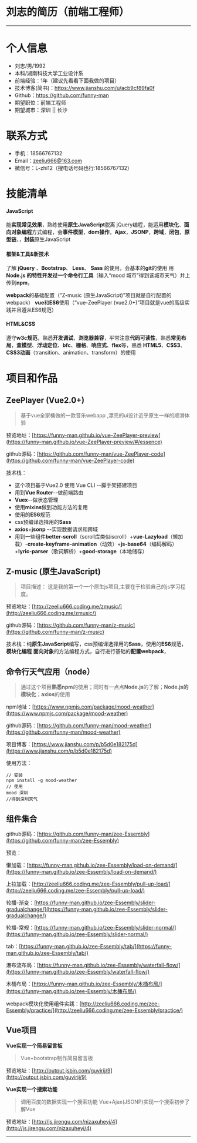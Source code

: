 # **刘志的简历（前端工程师）**
---   
# 个人信息

 - 刘志/男/1992
 - 本科/湖南科技大学工业设计系
 - 前端经验：1年（建议先看看下面我做的项目）
 - 技术博客(简书)：https://www.jianshu.com/u/acb9cf89fa0f
 - Github：https://github.com/funny-man
 - 期望职位：前端工程师
 - 期望城市：深圳 || 长沙


# 联系方式

- 手机：18566767132
- Email：zeeliu666@163.com
- 微信号：L-zhi12（搜电话号码也行:18566767132）

# 技能清单

#### **JavaScript**

能**实现常见效果**，熟练使用**原生JavaScript**脱离 jQuery编程，能运用**模块化**、**面向对象编程**方式编程，会**事件模型**，**dom操作**，**Ajax**，**JSONP**，**跨域**，**闭包**，**原型链**，，**封装**原生JavaScript

#### **框架&工具&新技术**
了解 **jQuery** 、**Bootstrap**、 **Less**、 **Sass**  的使用，会基本的**git**的使用
用**Node.js **的特性开发过一个**命令行工具**（输入“mood 城市”得到该城市天气）并上传到**npm**，

**webpack**的基础配置（“Z-music (原生JavaScript)”项目就是自行配置的webpack）
**vue**和**ES6**使用（“vue-ZeePlayer (vue2.0+)”项目就是vue的高级实践并且遵从ES6规范）

#### **HTML&CSS**
遵守**w3c规范**，熟悉**开发调试**，**浏览器兼容**，平常注意**代码可读性**，熟悉**常见布局**，**盒模型**、**浮动定位**、**bfc**、**栅格**、**响应式**、**flex**等，熟悉 **HTML5**、**CSS3**、**CSS3动画**（transition、animation、transform）的使用


# 项目和作品

## **ZeePlayer (Vue2.0+)**
>基于vue全家桶做的一款音乐webapp ,漂亮的ui设计近乎原生一样的顺滑体验

预览地址：[https://funny-man.github.io/vue-ZeePlayer-preview](https://funny-man.github.io/vue-ZeePlayer-preview/#/essence)

github源码：[https://github.com/funny-man/vue-ZeePlayer-code](https://github.com/funny-man/vue-ZeePlayer-code)

技术栈：
- 这个项目基于Vue2.0 使用 Vue CLI --脚手架搭建项目
- 用到**Vue Router**--做前端路由
- **Vuex**--做状态管理
- 使用**mixins**做到功能方法的复用
- 使用的**ES6**规范
- css预编译选择用的**Sass**
- **axios**+**jsonp** --实现数据请求和跨域
- 用到一些组件**better-scroll**（scroll库类似iscroll）+**vue-Lazyload**（懒加载）-**create-keyframe-animation**（动效）+**js-base64**（编码解码）+**lyric-parser**（歌词解析）+**good-storage**（本地储存）

## **Z-music (原生JavaScript)**
> 项目描述： 这是我的第一个一个原生js项目,主要在于检验自己的js学习程度。

预览地址：[http://zeeliu666.coding.me/zmusic/](http://zeeliu666.coding.me/zmusic/)

github源码：[https://github.com/funny-man/z-music](https://github.com/funny-man/z-music)

技术栈：纯**原生JavaScript**编写，css预编译选择用的**Sass**，使用的**ES6**规范，**模块化编程** **面向对象**的方法编程方式，自行进行基础的**配置webpack**，


## **命令行天气应用（node）**
> 通过这个项目**熟悉npm**的使用；同时有一点点**Node.js**的了解；**Node.js的模块化**；**axios**的使用

npm地址：[https://www.npmjs.com/package/mood-weather](https://www.npmjs.com/package/mood-weather)

github源码：[https://github.com/funny-man/mood-weather](https://github.com/funny-man/mood-weather)

项目博客：[https://www.jianshu.com/p/b5d0e182175d](https://www.jianshu.com/p/b5d0e182175d)

使用方法：

    // 安装
    npm install -g mood-weather
    // 使用
    mood 深圳
    //得到深圳天气
    
    
## **组件集合**

github源码：[https://github.com/funny-man/zee-Essembly](https://github.com/funny-man/zee-Essembly)


预览：

懒加载：[https://funny-man.github.io/zee-Essembly/load-on-demand/](https://funny-man.github.io/zee-Essembly/load-on-demand/)

上拉加载：[http://zeeliu666.coding.me/zee-Essembly/pull-up-load/](http://zeeliu666.coding.me/zee-Essembly/pull-up-load/)

轮播-渐变：[https://funny-man.github.io/zee-Essembly/slider-gradualchange/](https://funny-man.github.io/zee-Essembly/slider-gradualchange/)

轮播-常规：[https://funny-man.github.io/zee-Essembly/slider-normal/](https://funny-man.github.io/zee-Essembly/slider-normal/)

tab：[https://funny-man.github.io/zee-Essembly/tab/](https://funny-man.github.io/zee-Essembly/tab/)

瀑布流布局：[https://funny-man.github.io/zee-Essembly/waterfall-flow/](https://funny-man.github.io/zee-Essembly/waterfall-flow/)

木桶布局：[https://funny-man.github.io/zee-Essembly/木桶布局/](https://funny-man.github.io/zee-Essembly/木桶布局/)

webpack模块化使用组件实践：[http://zeeliu666.coding.me/zee-Essembly/practice/](http://zeeliu666.coding.me/zee-Essembly/practice/)


## **Vue项目**
**Vue实现一个简易留言板**
>Vue+bootstrap制作简易留言板

预览地址：[http://output.jsbin.com/guvirij/9](http://output.jsbin.com/guvirij/9)


**Vue实现一个搜索功能**
>  调用百度的数据实现一个搜索功能
> Vue+Ajax(JSONP)实现一个搜索初步了解Vue

预览地址：[http://js.jirengu.com/nizaxuheyi/4](http://js.jirengu.com/nizaxuheyi/4)
 
---      
